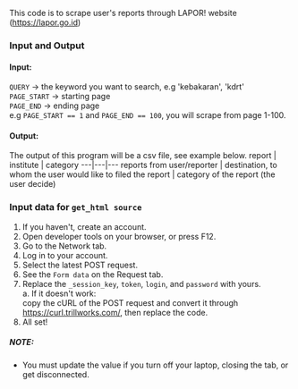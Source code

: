 This code is to scrape user's reports through LAPOR! website (https://lapor.go.id)

###  Input and Output
#### Input:
`QUERY` -> the keyword you want to search, e.g 'kebakaran', 'kdrt'
<br> `PAGE_START` -> starting page
<br> `PAGE_END` -> ending page
<br> e.g `PAGE_START == 1` and `PAGE_END == 100`, you will scrape from page 1-100.
#### Output:
The output of this program will be a csv file, see example below.
report | institute | category
---|---|---
reports from user/reporter | destination, to whom the user would like to filed the report | category of the report (the user decide)


### Input data for `get_html source`

1. If you haven't, create an account.
2. Open developer tools on your browser, or press F12.
3. Go to the Network tab.
4. Log in to your account.
5. Select the latest POST request.
6. See the `Form data` on the Request tab.
7. Replace the `_session_key`, `token`, `login`, and `password` with yours.
   <br> a. If it doesn't work:
   <br>    copy the cURL of the POST request and convert it through https://curl.trillworks.com/, then replace the code.
8. All set!

##### NOTE:
- You must update the value if you turn off your laptop, closing the tab, or get disconnected.
